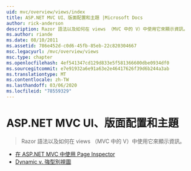 ```yaml
---
uid: mvc/overview/views/index
title: ASP.NET MVC UI、版面配置和主題 |Microsoft Docs
author: rick-anderson
description: Razor 語法以及如何在 views （MVC 中的 V）中使用它來顯示資訊。
ms.author: riande
ms.date: 08/10/2011
ms.assetid: 786e452d-c0d6-45fb-85eb-22c820304667
msc.legacyurl: /mvc/overview/views
msc.type: chapter
ms.openlocfilehash: 4ef541347cd129d833e5f581366600dbe0934df0
ms.sourcegitcommit: e7e91932a6e91a63e2e46417626f39d6b244a3ab
ms.translationtype: MT
ms.contentlocale: zh-TW
ms.lasthandoff: 03/06/2020
ms.locfileid: "78559329"
---
```

# <a name="aspnet-mvc-ui-layouts-and-themes"></a>ASP.NET MVC UI、版面配置和主題

> Razor 語法以及如何在 views （MVC 中的 V）中使用它來顯示資訊。

- [在 ASP.NET MVC 中使用 Page Inspector](using-page-inspector-in-aspnet-mvc.md)
- [Dynamic v. 強型別視圖](dynamic-v-strongly-typed-views.md)
